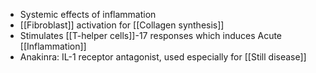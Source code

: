 - Systemic effects of inflammation 
- [[Fibroblast]] activation for [[Collagen synthesis]]
- Stimulates [[T-helper cells]]-17 responses which induces Acute [[Inflammation]] 
- Anakinra: IL-1 receptor antagonist, used especially for [[Still disease]] 